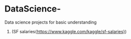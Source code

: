 # DataScience-
Data science projects for basic understanding 

1. (SF salaries{https://www.kaggle.com/kaggle/sf-salaries})
